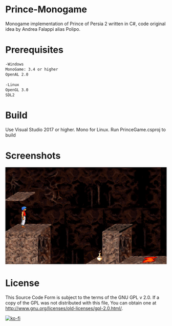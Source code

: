 # Prince-Monogame
Monogame implementation of Prince of Persia 2 written in C#, code original idea by Andrea Falappi alias Polipo.

# Prerequisites

    -Windows
    MonoGame: 3.4 or higher
    OpenAL 2.0
    
    -Linux
    OpenGL 3.0
    SDL2 

# Build

Use Visual Studio 2017 or higher. Mono for Linux. Run PrinceGame.csproj to build

# Screenshots

![Screenshot](preview.png)

# License
This Source Code Form is subject to the terms of the GNU GPL v 2.0. If a copy of the GPL was not distributed with this file, You can obtain one at http://www.gnu.org/licenses/old-licenses/gpl-2.0.html/.

[![ko-fi](https://ko-fi.com/img/githubbutton_sm.svg)](https://ko-fi.com/P5P4GF1E0)
